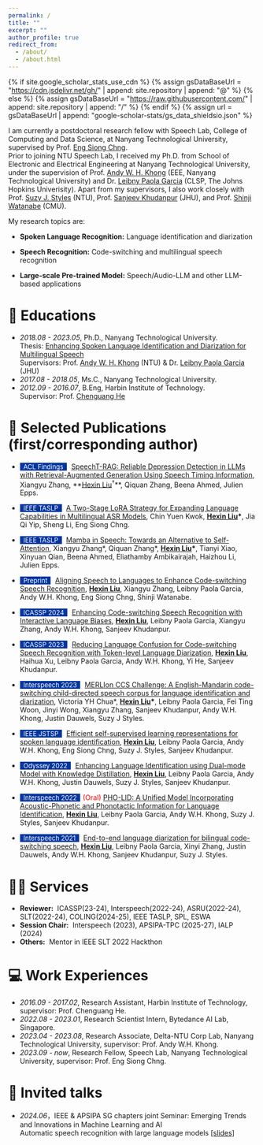 ```yaml
---
permalink: /
title: ""
excerpt: ""
author_profile: true
redirect_from: 
  - /about/
  - /about.html
---
```


{% if site.google_scholar_stats_use_cdn %}
{% assign gsDataBaseUrl = "https://cdn.jsdelivr.net/gh/" | append: site.repository | append: "@" %}
{% else %}
{% assign gsDataBaseUrl = "https://raw.githubusercontent.com/" | append: site.repository | append: "/" %}
{% endif %}
{% assign url = gsDataBaseUrl | append: "google-scholar-stats/gs_data_shieldsio.json" %}

<span class='anchor' id='about-me'></span>

I am currently a postdoctoral research fellow with Speech Lab, College of Computing and Data Science, at Nanyang Technological University, supervised by Prof. [Eng Siong Chng](https://scholar.google.com/citations?hl=en&user=FJodrCcAAAAJ).  
Prior to joining NTU Speech Lab, I received my Ph.D. from School of Electronic and Electrical Engineering at Nanyang Technological University, under the supervision of Prof. [Andy W. H. Khong](https://scholar.google.com/citations?user=qnOioyYAAAAJ&hl=en) (EEE, Nanyang Technological University) and Dr. [Leibny Paola Garcia](https://scholar.google.com/citations?hl=en&user=fAXgPckAAAAJ&view_op=list_works&sortby=pubdate) (CLSP, The Johns Hopkins Univerisity). Apart from my supervisors, I also work closely with Prof. [Suzy J. Styles](https://scholar.google.com.sg/citations?user=k96cKgsAAAAJ&hl=en) (NTU), Prof. [Sanjeev Khudanpur](https://scholar.google.com/citations?hl=en&user=K-BdgNwAAAAJ&view_op=list_works&sortby=pubdate) (JHU), and Prof. [Shinji Watanabe](https://scholar.google.com/citations?user=U5xRA6QAAAAJ&hl=en) (CMU).

My research topics are:

- **Spoken Language Recognition:** Language identification and diarization

- **Speech Recognition:** Code-switching and multilingual speech recognition

- **Large-scale Pre-trained Model:** Speech/Audio-LLM and other LLM-based applications

# 📖 Educations
- *2018.08 - 2023.05*, Ph.D., Nanyang Technological University.  
Thesis: [Enhancing Spoken Language Identification and Diarization for Multilingual Speech](https://dr.ntu.edu.sg/handle/10356/168498)  
Supervisors: Prof. [Andy W. H. Khong](https://www3.ntu.edu.sg/home/andykhong/index.htm) (NTU) & Dr. [Leibny Paola Garcia](https://www.clsp.jhu.edu/faculty/paola-garcia/) (JHU)  
- *2017.08 - 2018.05*, Ms.C., Nanyang Technological University.  
- *2012.09 - 2016.07*, B.Eng, Harbin Institute of Technology.    
Supervisor: Prof. [Chenguang He](https://homepage.hit.edu.cn/hechenguang)  


# 📝 Selected Publications (first/corresponding author)  
- <span style="display:inline-block; background-color:#00369F; color:#fff; padding:0px 7px; margin-right:5px; font-size:13px;">ACL Findings</span> [SpeechT-RAG: Reliable Depression Detection in LLMs with Retrieval-Augmented Generation Using Speech Timing Information](https://arxiv.org/abs/2502.10950), Xiangyu Zhang, **<u>Hexin Liu</u><sup>†</sup>\**, Qiquan Zhang, Beena Ahmed, Julien Epps.  

- <span style="display:inline-block; background-color:#00369F; color:#fff; padding:0px 7px; margin-right:5px; font-size:13px;">IEEE TASLP</span> [A Two-Stage LoRA Strategy for Expanding Language Capabilities in Multilingual ASR Models](https://arxiv.org/abs/2405.12609), Chin Yuen Kwok, **<u>Hexin Liu</u>\***, Jia Qi Yip, Sheng Li, Eng Siong Chng.

- <span style="display:inline-block; background-color:#00369F; color:#fff; padding:0px 7px; margin-right:5px; font-size:13px;">IEEE TASLP</span> [Mamba in Speech: Towards an Alternative to Self-Attention](https://arxiv.org/abs/2405.12609), Xiangyu Zhang\*, Qiquan Zhang\*, **<u>Hexin Liu</u>\***, Tianyi Xiao, Xinyuan Qian, Beena Ahmed, Eliathamby Ambikairajah, Haizhou Li, Julien Epps.

- <span style="display:inline-block; background-color:#00369F; color:#fff; padding:0px 7px; margin-right:5px; font-size:13px;">Preprint</span> [Aligning Speech to Languages to Enhance Code-switching Speech Recognition](https://arxiv.org/abs/2403.05887), **<u>Hexin Liu</u>**, Xiangyu Zhang, Leibny Paola Garcia, Andy W.H. Khong, Eng Siong Chng, Shinji Watanabe.

- <span style="display:inline-block; background-color:#00369F; color:#fff; padding:0px 7px; margin-right:5px; font-size:13px;">ICASSP 2024</span> [Enhancing Code-switching Speech Recognition with Interactive Language Biases](https://arxiv.org/pdf/2309.16953), **<u>Hexin Liu</u>**, Leibny Paola Garcia, Xiangyu Zhang, Andy W.H. Khong, Sanjeev Khudanpur.

- <span style="display:inline-block; background-color:#00369F; color:#fff; padding:0px 7px; margin-right:5px; font-size:13px;">ICASSP 2023</span> [Reducing Language Confusion for Code-switching Speech Recognition with Token-level Language Diarization](https://ieeexplore.ieee.org/abstract/document/10095878/), **<u>Hexin Liu</u>**, Haihua Xu, Leibny Paola Garcia, Andy W.H. Khong, Yi He, Sanjeev Khudanpur.  

- <span style="display:inline-block; background-color:#00369F; color:#fff; padding:0px 7px; margin-right:5px; font-size:13px;">Interspeech 2023</span> [MERLIon CCS Challenge: A English-Mandarin code-switching child-directed speech corpus for language identification and diarization](https://arxiv.org/abs/2305.18881), Victoria YH Chua\*, **<u>Hexin Liu</u>\***, Leibny Paola Garcia, Fei Ting Woon, Jinyi Wong, Xiangyu Zhang, Sanjeev Khudanpur, Andy W.H. Khong, Justin Dauwels, Suzy J Styles.

- <span style="display:inline-block; background-color:#00369F; color:#fff; padding:0px 7px; margin-right:5px; font-size:13px;">IEEE JSTSP</span> [Efficient self-supervised learning representations for spoken language identification](https://ieeexplore.ieee.org/abstract/document/9866521/), **<u>Hexin Liu</u>**, Leibny Paola Garcia, Andy W.H. Khong, Eng Siong Chng, Suzy J. Styles, Sanjeev Khudanpur.

- <span style="display:inline-block; background-color:#00369F; color:#fff; padding:0px 7px; margin-right:5px; font-size:13px;">Odyssey 2022</span> [Enhancing Language Identification using Dual-mode Model with Knowledge Distillation](https://www.researchgate.net/profile/Hexin_Liu6/publication/361591322_Enhancing_Language_Identification_Using_Dual-Mode_Model_with_Knowledge_Distillation/links/639f1bdfe42faa7e75d362df/Enhancing-Language-Identification-Using-Dual-Mode-Model-with-Knowledge-Distillation.pdf), **<u>Hexin Liu</u>**, Leibny Paola Garcia, Andy W.H. Khong, Justin Dauwels, Suzy J. Styles, Sanjeev Khudanpur.

- <span style="display:inline-block; background-color:#00369F; color:#fff; padding:0px 7px; margin-right:5px; font-size:13px;">Interspeech 2022</span><span style="color:red">(Oral)</span> [PHO-LID: A Unified Model Incorporating Acoustic-Phonetic and Phonotactic Information for Language Identification](https://arxiv.org/abs/2405.12609), **<u>Hexin Liu</u>**, Leibny Paola Garcia, Andy W.H. Khong, Suzy J. Styles, Sanjeev Khudanpur.

- <span style="display:inline-block; background-color:#00369F; color:#fff; padding:0px 7px; margin-right:5px; font-size:13px;">Interspeech 2021</span> [End-to-end language diarization for bilingual code-switching speech](https://www.researchgate.net/profile/Hexin_Liu6/publication/354221085_End-to-End_Language_Diarization_for_Bilingual_Code-Switching_Speech/links/613f238001846e45ef451003/End-to-End-Language-Diarization-for-Bilingual-Code-Switching-Speech.pdf), **<u>Hexin Liu</u>**, Leibny Paola Garcia, Xinyi Zhang, Justin Dauwels, Andy W.H. Khong, Sanjeev Khudanpur, Suzy J. Styles.

# 🧑‍🔬 Services
- **Reviewer:**&nbsp; ICASSP(23-24), Interspeech(2022-24), ASRU(2022-24), SLT(2022-24), COLING(2024-25), IEEE TASLP, SPL, ESWA
- **Session Chair:**&nbsp; Interspeech (2023), APSIPA-TPC (2025-27), IALP (2024)
- **Others:**&nbsp; Mentor in IEEE SLT 2022 Hackthon   

# 💻 Work Experiences
- *2016.09 - 2017.02*, Research Assistant, Harbin Institute of Technology, supervisor: Prof. Chenguang He.
- *2022.08 - 2023.01*, Research Scientist Intern, Bytedance AI Lab, Singapore.
- *2023.04 - 2023.08*, Research Associate, Delta-NTU Corp Lab, Nanyang Technological University, supervisor: Prof. Andy W.H. Khong.
- *2023.09 - now*, Research Fellow, Speech Lab, Nanyang Technological University, supervisor: Prof. Eng Siong Chng.

# 💬 Invited talks
- *2024.06*，IEEE & APSIPA SG chapters joint Seminar: Emerging Trends and Innovations in Machine Learning and AI  
Automatic speech recognition with large language models [[slides]](https://entuedu-my.sharepoint.com/:p:/g/personal/hexin_liu_staff_main_ntu_edu_sg/EfQ_BZ7VYQhNtJxnBLa_tEcB-U58SWRY_TKxKf8c8SkgKw?e=4B8Jlw)  
